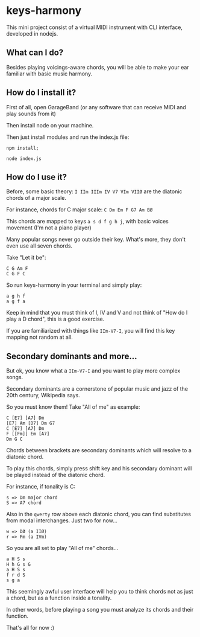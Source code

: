 # keys-harmony

This mini project consist of a virtual MIDI instrument with CLI interface, developed in nodejs.

## What can I do?

Besides playing voicings-aware chords, you will be able to make your ear familiar with basic music harmony.

## How do I install it?

First of all, open GarageBand (or any software that can receive MIDI and play sounds from it)

Then install node on your machine.

Then just install modules and run the index.js file:
```
npm install;

node index.js
```

## How do I use it?

Before, some basic theory:
`I IIm IIIm IV V7 VIm VIIØ` are the diatonic chords of a major scale.

For instance, chords for C major scale: `C Dm Em F G7 Am BØ`

This chords are mapped to keys `a s d f g h j`, with basic voices movement (I'm not a piano player)

Many popular songs never go outside their key. What's more, they don't even use all seven chords.

Take "Let it be":

```
C G Am F
C G F C
```

So run keys-harmony in your terminal and simply play:
```
a g h f
a g f a
```

Keep in mind that you must think of I, IV and V and not think of "How do I play a D chord", this is a good exercise.

If you are familiarized with things like `IIm-V7-I`, you will find this key mapping not random at all.

## Secondary dominants and more...

But ok, you know what a `IIm-V7-I` and you want to play more complex songs.

Secondary dominants are a cornerstone of popular music and jazz of the 20th century, Wikipedia says.

So you must know them! Take "All of me" as example:

```
C [E7] [A7] Dm
[E7] Am [D7] Dm G7
C [E7] [A7] Dm
F [[Fm]] Em [A7]
Dm G C
```

Chords between brackets are secondary dominants which will resolve to a diatonic chord.

To play this chords, simply press shift key and his secondary dominant will be played instead of the diatonic chord.

For instance, if tonality is C:
```
s => Dm major chord
S => A7 chord
```

Also in the `qwerty` row above each diatonic chord, you can find substitutes from modal interchanges. Just two for now...
```
w => DØ (a IIØ)
r => Fm (a IVm)
```

So you are all set to play "All of me" chords...
```
a H S s
H h G s G
a H S s
f r d S
s g a
```

This seemingly awful user interface will help you to think chords not as just a chord, but as a function inside a tonality.

In other words, before playing a song you must analyze its chords and their function.

That's all for now :)

















